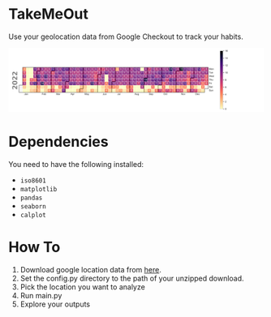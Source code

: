# TakeMeOut

Use your geolocation data from Google Checkout to track your habits.

![example_calendar_figure](https://raw.githubusercontent.com/tvarovski/TakeMeOut/main/custom-location_2022_calendar.png)

# Dependencies

You need to have the following installed:

- `iso8601`
- `matplotlib`
- `pandas`
- `seaborn`
- `calplot`

# How To

1. Download google location data from [here](https://takeout.google.com/settings/takeout?pli=1).
2. Set the config.py directory to the path of your unzipped download.
3. Pick the location you want to analyze
4. Run main.py
5. Explore your outputs

